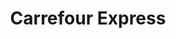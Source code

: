 ---
title: "Carrefour Express"
url: /ciudad-autonoma-de-buenos-aires/carrefour-express-avenida-garcia-del-rio/
shop: comodidad
---